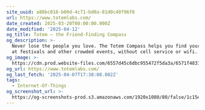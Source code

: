 ```yaml
---
site_uuid: a88bc016-b00d-4c71-bd0a-81d0c40f96f8
url: https://www.totemlabs.com/
date_created: 2025-03-20T00:00:00.000Z
date_modified: '2025-04-12'
og_title: Totem — the Friend-Finding Compass
og_description: >-
  Never lose the people you love. The Totem Compass helps you find your friends
  at festivals and other crowded events, without cell service or wifi.
og_image: >-
  https://cdn.prod.website-files.com/6557d45c6dbc955472f5da3a/6571f4837c1ae5551182565e_wordmark%20open%20graph.png
og_url: https://www.totemlabs.com/
og_last_fetch: '2025-04-07T17:38:08.802Z'
tags:
  - Internet-Of-Things
og_screenshot_url: >-
  https://og-screenshots-prod.s3.amazonaws.com/1920x1080/80/false/1c15eb729a7d94899033cec6e10ece8b4e6438fe7f4a5c139b6c197554799080.jpeg
---
```















